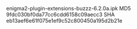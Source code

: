 enigma2-plugin-extensions-buzzz-6.2.0a.ipk
MD5 9fdc030bf0da77cc6cdd6158c09aecc3
SHA eb13aef6e61f075e1ef9c52c800450a195d2b21e

